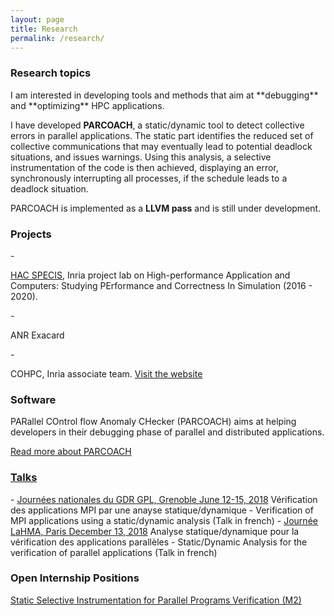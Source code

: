 ```yaml
---
layout: page
title: Research
permalink: /research/
---
```


<div class="panel panel-info" markdown="1">
  <div class="panel-heading">
    <h3 class="panel-title">Research topics</h3>
  </div>
  <div class="panel-body" markdown="1">
I am interested in developing tools and methods that aim at **debugging** and **optimizing** HPC applications.

I have developed **PARCOACH**, a static/dynamic tool to detect collective errors in parallel applications. The static part identifies the reduced set of collective communications that may eventually lead to potential deadlock situations,
 and issues warnings. Using this analysis, a selective instrumentation of the code is then achieved, displaying an error, synchronously
 interrupting all processes, if the schedule leads to a deadlock situation. 

PARCOACH is implemented as a **LLVM pass** and is still under development.
  </div>
</div>


<div class="panel panel-info" markdown="1">
  <div class="panel-heading">
    <h3 class="panel-title">Projects</h3>
  </div>
  <div class="panel-body">
<td markdown="1">
- <p> <a href="http://hacspecis.gforge.inria.fr" target="_blank">HAC SPECIS</a>, Inria project lab on High-performance Application and Computers: Studying PErformance and Correctness In Simulation (2016 - 2020).</p>
- <p> ANR Exacard </p> 
- <p> COHPC, Inria associate team. <a href="https://team.inria.fr/cohpc/" target="_blank">Visit the website</a></p> 
</td>
  </div>
</div>


<div class="panel panel-info" markdown="1">
  <div class="panel-heading">
    <h3 class="panel-title">Software</h3>
  </div>
  <div class="panel-body">
PARallel COntrol flow Anomaly CHecker (PARCOACH) aims at helping developers in their debugging phase of parallel and distributed applications.

<a href="https://team.inria.fr/storm/software/parcoach/" target="_blank">Read more about PARCOACH</a>
  </div>
</div>



<link rel="stylesheet" href="https://maxcdn.bootstrapcdn.com/bootstrap/3.3.4/css/bootstrap.min.css">
<link href="//netdna.bootstrapcdn.com/bootstrap/3.0.0/css/bootstrap-glyphicons.css" rel="stylesheet">


<div class="panel-group" id="accordion" markdown="1">
 <div class="panel panel-info">
  <div class="panel-heading">
    <h3 class="panel-title"> <a class="accordion-toggle collapsed" data-toggle="collapse" data-parent="#accordion" href="#collapse2"> Talks</a></h3>
  </div>
  <div id="collapse2" class="panel-collapse collapse">
  <div class="panel-body">
<td markdown="1">
- <a href="http://gpl2018.imag.fr/index.html" target="_blank">Journées nationales du GDR GPL, Grenoble June 12-15, 2018</a>
   Vérification des applications MPI par une anayse statique/dynamique  -  Verification of MPI applications using a static/dynamic analysis (Talk in french)
- <a href="http://tesson.julien.free.fr/LaMHA/2018/" target="_blank">Journée LaHMA, Paris December 13, 2018</a>
   Analyse statique/dynamique pour la vérification des applications parallèles  -  Static/Dynamic Analysis for the verification of parallel applications (Talk in french)

</td>
  </div>
  </div>
  </div>
</div>


<div class="panel panel-danger" markdown="1">
  <div class="panel-heading">
    <h3 class="panel-title">Open Internship Positions</h3>
  </div>
  <div class="panel-body">
<a href="{{site.baseurl}}/resources/M2_Intru.pdf" target="_blank">Static Selective Instrumentation for Parallel Programs Verification (M2)</a> 
  </div>
</div>
